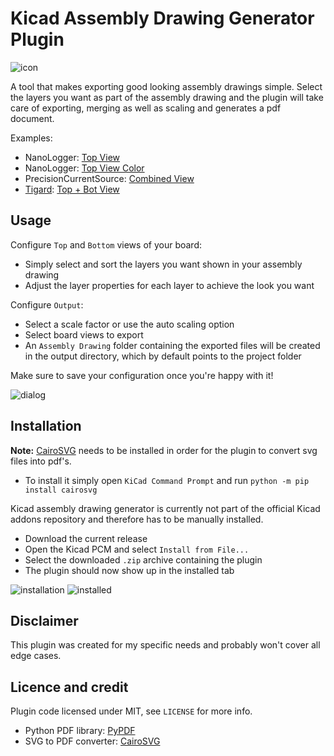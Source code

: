 # Kicad Assembly Drawing Generator Plugin
![icon](https://gitlab.com/TobiasNetzer/kicad-assembly-drawing-generator/-/raw/main/resources/icon.png?ref_type=heads)

A tool that makes exporting good looking assembly drawings simple. Select the layers you want as part of the assembly drawing and the plugin will take care of exporting, merging as well as scaling and generates a pdf document.

Examples:
- NanoLogger: [Top View](https://gitlab.com/TobiasNetzer/kicad-assembly-drawing-generator/-/raw/main/doc/nanoLogger%20-%20Assembly%20Drawing%20Top.pdf?ref_type=heads)
- NanoLogger: [Top View Color](https://gitlab.com/TobiasNetzer/kicad-assembly-drawing-generator/-/raw/main/doc/nanoLogger%20-%20Assembly%20Drawing%20Top%20Color.pdf?ref_type=heads)
- PrecisionCurrentSource: [Combined View](https://gitlab.com/TobiasNetzer/kicad-assembly-drawing-generator/-/raw/main/doc/PrecisionCurrentSource%20-%20Assembly%20Drawing%20Top%20+%20Bot.pdf)
- [Tigard](https://github.com/tigard-tools/tigard): [Top + Bot View](https://gitlab.com/TobiasNetzer/kicad-assembly-drawing-generator/-/raw/main/doc/tigard%20-%20Assembly%20Drawing.pdf)

## Usage

Configure `Top` and `Bottom` views of your board:
- Simply select and sort the layers you want shown in your assembly drawing
- Adjust the layer properties for each layer to achieve the look you want

Configure `Output`:
- Select a scale factor or use the auto scaling option
- Select board views to export
- An `Assembly Drawing` folder containing the exported files will be created in the output directory, which by default points to the project folder

Make sure to save your configuration once you're happy with it!

![dialog](https://gitlab.com/TobiasNetzer/kicad-assembly-drawing-generator/-/raw/main/doc/dialog.png?ref_type=heads)

## Installation

**Note:** [CairoSVG](https://github.com/Kozea/CairoSVG) needs to be installed in order for the plugin to convert svg files into pdf's.
- To install it simply open `KiCad Command Prompt` and run `python -m pip install cairosvg`


Kicad assembly drawing generator is currently not part of the official Kicad addons repository and therefore has to be manually installed.
- Download the current release
- Open the Kicad PCM and select `Install from File...`
- Select the downloaded `.zip` archive containing the plugin
- The plugin should now show up in the installed tab

![installation](https://gitlab.com/TobiasNetzer/kicad-assembly-drawing-generator/-/raw/main/doc/installation.png?ref_type=heads)
![installed](https://gitlab.com/TobiasNetzer/kicad-assembly-drawing-generator/-/raw/main/doc/installed.png?ref_type=heads)

## Disclaimer

This plugin was created for my specific needs and probably won't cover all edge cases.

## Licence and credit

Plugin code licensed under MIT, see `LICENSE` for more info.
- Python PDF library: [PyPDF](https://github.com/py-pdf/pypdf)
- SVG to PDF converter: [CairoSVG](https://github.com/Kozea/CairoSVG)
